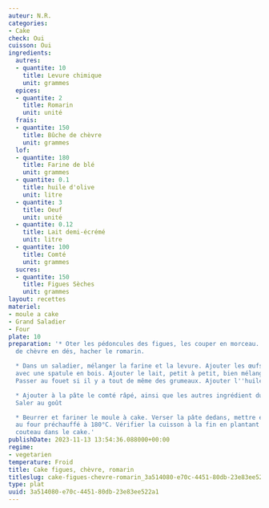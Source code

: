 ```yaml
---
auteur: N.R.
categories:
- Cake
check: Oui
cuisson: Oui
ingredients:
  autres:
  - quantite: 10
    title: Levure chimique
    unit: grammes
  epices:
  - quantite: 2
    title: Romarin
    unit: unité
  frais:
  - quantite: 150
    title: Bûche de chèvre
    unit: grammes
  lof:
  - quantite: 180
    title: Farine de blé
    unit: grammes
  - quantite: 0.1
    title: huile d'olive
    unit: litre
  - quantite: 3
    title: Oeuf
    unit: unité
  - quantite: 0.12
    title: Lait demi-écrémé
    unit: litre
  - quantite: 100
    title: Comté
    unit: grammes
  sucres:
  - quantite: 150
    title: Figues Sèches
    unit: grammes
layout: recettes
materiel:
- moule a cake
- Grand Saladier
- Four
plate: 10
preparation: '* Oter les pédoncules des figues, les couper en morceau. Couper la bûche
  de chèvre en dés, hacher le romarin.

  * Dans un saladier, mélanger la farine et la levure. Ajouter les œufs, bien mélanger,
  avec une spatule en bois. Ajouter le lait, petit à petit, bien mélanger régulièrement.
  Passer au fouet si il y a tout de même des grumeaux. Ajouter l''huile, bien mélanger.

  * Ajouter à la pâte le comté râpé, ainsi que les autres ingrédient du cake, mélanger.
  Saler au goût

  * Beurrer et fariner le moule à cake. Verser la pâte dedans, mettre environ 45min
  au four préchauffé à 180°C. Vérifier la cuisson à la fin en plantant une lame de
  couteau dans le cake.'
publishDate: 2023-11-13 13:54:36.088000+00:00
regime:
- vegetarien
temperature: Froid
title: Cake figues, chèvre, romarin
titleslug: cake-figues-chevre-romarin_3a514080-e70c-4451-80db-23e83ee522a1
type: plat
uuid: 3a514080-e70c-4451-80db-23e83ee522a1
---
```

